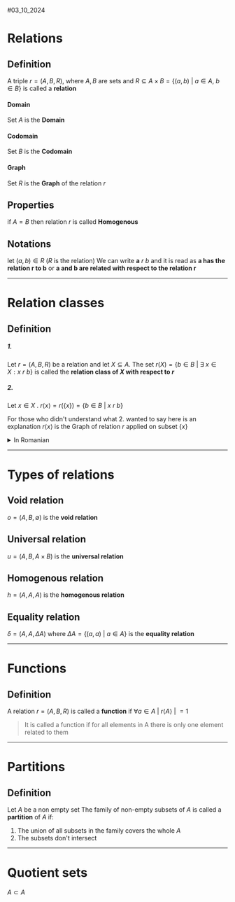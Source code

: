 #03_10_2024

# Relations

## Definition
A triple $r = (A, B, R)$, where $A, B$ are sets and 
$R \subseteq A \times B = \{ (a,b)\ |\ a \in A,\ b \in B \}$
is called a **relation**
#### Domain
Set $A$ is the **Domain**
#### Codomain
Set $B$ is the **Codomain**
#### Graph
Set $R$ is the **Graph** of the relation $r$

## Properties
if $A=B$ then relation $r$ is called **Homogenous**

## Notations
let $(a,b) \in R$  ($R$ is the relation)
We can write $\mathbf a \ r\ b$ and it is read as 
**a has the relation r to b** 
or
**a and b are related with respect to the relation r**


-----
# Relation classes
## Definition
##### 1.
Let $r = (A,B,R)$ be a relation and let $X \subseteq A$.
The set $r(X) =\{b \in B\ |\ \exists \ x \in X : x\ r\ b \}$
is called the **relation class of $X$ with respect to $r$**

##### 2.
Let $x \in X$ .
$r \langle x \rangle = r(\{x\}) = \{b\in B\ |\ x\ r\ b\}$

For those who didn't understand what 2. wanted to say here is an explanation
$r\langle x\rangle$ is the Graph of relation $r$ applied on subset $\{x\}$ 
<details > 
<summary >In Romanian</summary>
<p>r<x>  este imaginea relatiei r pe submultimea compusa din elementul {x} </p>
</details>

-----------------

# Types of relations

## Void relation
$o=(A,B,\emptyset)$ is the **void relation**
## Universal relation
$u=(A,B,A\times B)$ is the **universal relation**
## Homogenous relation
$h=(A,A,A)$ is the **homogenous relation**
## Equality relation
$\delta = (A,A,\Delta A)$ where $\Delta A = \{(a,a)\ |\ a\in A \}$ is the **equality relation**



-----
# Functions

## Definition
A relation $r = (A,B,R)$ is called a **function** if $\forall a\in A\ \vert\ r\langle A\rangle \ \vert\ =1$ 
> It is called a function if for all elements in A there is only one element related to them



----
# Partitions
## Definition 
Let $A$ be a non empty set
The family of non-empty subsets  of $A$ is called a **partition** of $A$ if:
1. The union of all subsets in the family covers the whole $A$
2. The subsets don't intersect


----
# Quotient sets


$A \subset A$
